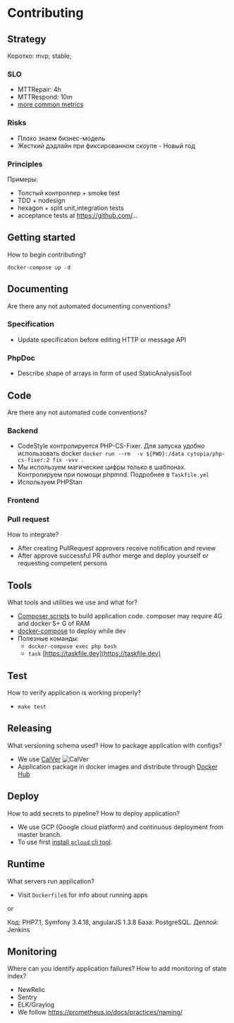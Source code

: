 # Contributing

## Strategy

Коротко: mvp; stable;

### SLO

- MTTRepair: 4h
- MTTRespond: 10m
- [more common metrics](https://www.atlassian.com/incident-management/kpis/common-metrics)

### Risks

- Плохо знаем бизнес-модель
- Жесткий дэдлайн при фиксированном скоупе - Новый год

### Principles

Примеры:

- Толстый контроллер + smoke test
- TDD + nodesign
- hexagon + split unit,integration tests
- acceptance tests at <https://github.com/>...

## Getting started

How to begin contributing?

`docker-compose up -d`

## Documenting

Are there any not automated documenting conventions?

### Specification

- Update specification before editing HTTP or message API

### PhpDoc

- Describe shape of arrays in form of used StaticAnalysisTool

## Code

Are there any not automated code conventions?

### Backend

- CodeStyle контролируется PHP-CS-Fixer. Для запуска удобно использовать
  docker `docker run --rm  -v ${PWD}:/data cytopia/php-cs-fixer:2 fix -vvv .`
- Мы используем магические цифры только в шаблонах. Контролируем при помощи phpmnd.
  Подробнее в `Taskfile.yml`
- Используем PHPStan

### Frontend

### Pull request

How to integrate?

- After creating PullRequest approvers receive notification and review
- After approve successful PR author merge and deploy yourself or
  requesting competent persons

## Tools

What tools and utilities we use and what for?

- [Composer scripts](https://getcomposer.org/doc/articles/scripts.md) to
  build application code. composer may require 4G and docker 5+ G of RAM
- [docker-compose](https://docs.docker.com/compose/) to deploy while dev
- Полезные команды:
  - `docker-compose exec php bash`
  - `task` [https://taskfile.dev](https://taskfile.dev)

## Test

How to verify application is working properly?

- `make test`

## Releasing

What versioning schema used? How to package application with configs?

- We use [CalVer](https://calver.org/) ![CalVer](https://img.shields.io/badge/calver-YYYY.0M.MICRO-22bfda.svg)
- Application package in docker images and distribute through [Docker Hub](https://hub.docker.com/search?type=image)

## Deploy

How to add secrets to pipeline? How to deploy application?

- We use GCP (Google cloud platform) and continuous deployment from master branch.
- To use first [install `gcloud` cli tool](https://cloud.google.com/sdk/install).

## Runtime

What servers run application?

- Visit `Dockerfile`s for info about running apps

or

Код: PHP7.1, Symfony 3.4.18, angularJS 1.3.8
База: PostgreSQL.
Деплой: Jenkins

## Monitoring

Where can you identify application failures? How to add monitoring of state index?

- NewRelic
- Sentry
- ELK/Graylog
- We follow <https://prometheus.io/docs/practices/naming/>
